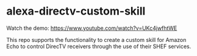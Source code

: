 # alexa-directv-custom-skill

Watch the demo: https://www.youtube.com/watch?v=UKc4jwfhtWE

This repo supports the functionality to create a custom skill for Amazon Echo to control DirecTV receivers through the use of their SHEF services. 
